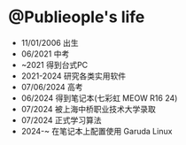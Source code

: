 @Publieople's life
===============

- 11/01/2006 出生
- 06/2021 中考
- ~2021 得到台式PC
- 2021-2024 研究各类实用软件
- 07/06/2024 高考
- 06/2024 得到笔记本(七彩虹 MEOW R16 24)
- 07/2024 被上海中桥职业技术大学录取
- 07/2024 正式学习算法
- 2024-~ 在笔记本上配置使用 Garuda Linux